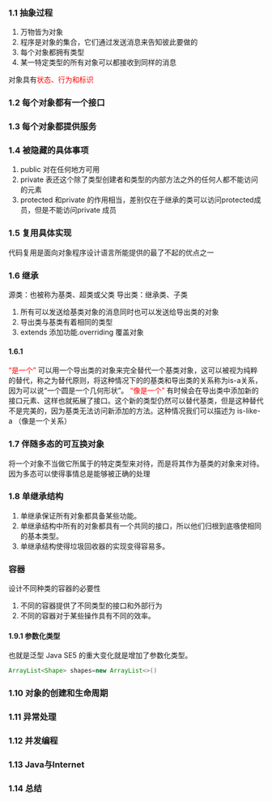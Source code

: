 ### 1.1 抽象过程
1. 万物皆为对象
2. 程序是对象的集合，它们通过发送消息来告知彼此要做的
3. 每个对象都拥有类型
4. 某一特定类型的所有对象可以都接收到同样的消息

对象具有<font color=red>状态、行为和标识</font>

### 1.2 每个对象都有一个接口

### 1.3 每个对象都提供服务

### 1.4 被隐藏的具体事项
1. public 对在任何地方可用
2. private 表还这个除了类型创建者和类型的内部方法之外的任何人都不能访问的元素
3. protected 和private 的作用相当，差别仅在于继承的类可以访问protected成员，但是不能访问private 成员

### 1.5 复用具体实现
代码复用是面向对象程序设计语言所能提供的最了不起的优点之一

### 1.6 继承

源类：也被称为基类、超类或父类
导出类：继承类、子类

1. 所有可以发送给基类对象的消息同时也可以发送给导出类的对象
2. 导出类与基类有着相同的类型
3. extends 添加功能.overriding 覆盖对象

#### 1.6.1
<font color=red>“是一个” </font>
可以用一个导出类的对象来完全替代一个基类对象，这可以被视为纯粹的替代，称之为替代原则，将这种情况下的的基类和导出类的关系称为is-a关系，因为可以说“一个圆是一个几何形状”。
<font color=red>“像是一个”</font>
有时候会在导出类中添加新的接口元素、这样也就拓展了接口。这个新的类型仍然可以替代基类，但是这种替代不是完美的，因为基类无法访问新添加的方法。这种情况我们可以描述为 is-like-a （像是一个关系）

### 1.7 伴随多态的可互换对象
将一个对象不当做它所属于的特定类型来对待，而是将其作为基类的对象来对待。
因为多态可以使得事情总是能够被正确的处理

### 1.8 单继承结构
1. 单继承保证所有对象都具备某些功能。
2. 单继承结构中所有的对象都具有一个共同的接口，所以他们归根到底嗾使相同的基本类型。
3. 单继承结构使得垃圾回收器的实现变得容易多。


### 容器
设计不同种类的容器的必要性
1. 不同的容器提供了不同类型的接口和外部行为
2. 不同的容器对于某些操作具有不同的效率。

#### 1.9.1 参数化类型
也就是泛型
Java SE5 的重大变化就是增加了参数化类型。

```java
ArrayList<Shape> shapes=new ArrayList<>()
```

### 1.10 对象的创建和生命周期


### 1.11 异常处理

### 1.12 并发编程

### 1.13 Java与Internet

### 1.14 总结